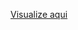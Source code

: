 <a href="https://brunosts94.github.io/MeuPortifolio/LandingPage%20Gerenfacil/index.html">Visualize aqui</a>
